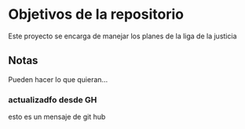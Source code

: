 # Objetivos de la repositorio

Este proyecto se encarga de manejar los planes de la liga de la justicia


## Notas
Pueden hacer lo que quieran...

### actualizadfo desde GH

esto es un mensaje de git hub
